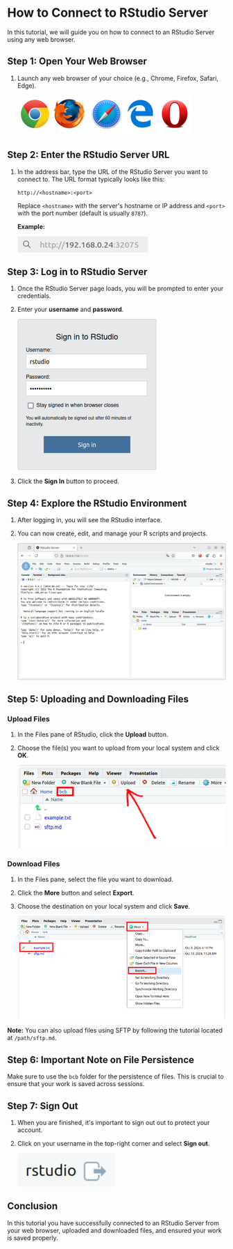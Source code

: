 # How to Connect to RStudio Server

In this tutorial, we will guide you on how to connect to an RStudio Server using any web browser.

## Step 1: Open Your Web Browser
1. Launch any web browser of your choice (e.g., Chrome, Firefox, Safari, Edge).

	![Open Web Browser](rstudio_browsers.png)  <!-- Placeholder image URL -->

## Step 2: Enter the RStudio Server URL

1. In the address bar, type the URL of the RStudio Server you want to connect to. The URL format typically looks like this:

	```
	http://<hostname>:<port>
	```
	
	Replace `<hostname>` with the server's hostname or IP address and `<port>` with the port number (default is usually `8787`).

	**Example:**

	![Enter RStudio Server URL](rstudio_url.png)

## Step 3: Log in to RStudio Server

1. Once the RStudio Server page loads, you will be prompted to enter your credentials.
2. Enter your **username** and **password**.

	![RStudio Login Page](rstudio_login.png)

3. Click the **Sign In** button to proceed.

## Step 4: Explore the RStudio Environment

1. After logging in, you will see the RStudio interface.

2. You can now create, edit, and manage your R scripts and projects.

	![RStudio Interface](rstudio_interface.png)

## Step 5: Uploading and Downloading Files

### Upload Files
1. In the Files pane of RStudio, click the **Upload** button.
2. Choose the file(s) you want to upload from your local system and click **OK**.

	![Upload Files](rstudio_upload.png)  <!-- Placeholder image URL -->

### Download Files
1. In the Files pane, select the file you want to download.
2. Click the **More** button and select **Export**.
3. Choose the destination on your local system and click **Save**.

	![Download Files](rstudio_download.png)

**Note:** You can also upload files using SFTP by following the tutorial located at `/path/sftp.md`.

## Step 6: Important Note on File Persistence
Make sure to use the `bcb` folder for the persistence of files. This is crucial to ensure that your work is saved across sessions.

## Step 7: Sign Out

1. When you are finished, it's important to sign out out to protect your account.
2. Click on your username in the top-right corner and select **Sign out**.

	![Sign out](rstudio_signout.png)

## Conclusion

In this tutorial you have successfully connected to an RStudio Server from your web browser, uploaded and downloaded files, and ensured your work is saved properly.
